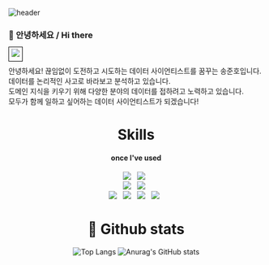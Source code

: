 ![header](https://capsule-render.vercel.app/api?type=waving&color=FAEBD7&height=300&section=header&text=Junoflow&fontSize=90&animation=fadeIn&fontAlignY=38&desc=&descAlignY=51&descAlign=62)

### 👋 안녕하세요 / Hi there 

<a href="https://carnation-toucan-d4a.notion.site/Song-Junho-93f3fad3cba1467da829c9dd6dbbdc01" target="_blank" style="border: 1px solid black; padding: 5px;">
  <img src="https://img.shields.io/badge/CV-ffffff?style=flat-square&amp;&logo=Notion&amp;&logoColor=black&amp;"/>
  
</a>

안녕하세요! 끊임없이 도전하고 시도하는 데이터 사이언티스트를 꿈꾸는 송준호입니다. <br/>
데이터를 논리적인 사고로 바라보고 분석하고 있습니다. <br/>
도메인 지식을 키우기 위해 다양한 분야의 데이터를 접하려고 노력하고 있습니다. <br/>
모두가 함께 일하고 싶어하는 데이터 사이언티스트가 되겠습니다!

<div align="center">
  
# Skills


<h4>once I've used</h4>
<img src="https://img.shields.io/badge/Python-3776AB?style=flat-square&logo=Python&logoColor=white"/> &nbsp
<img src="https://img.shields.io/badge/R-276DC3?style=flat-square&logo=R&logoColor=white"/> &nbsp
<br>
<img src="https://img.shields.io/badge/Pytorch-F7931E?style=flat-square&logo=Pytorch&logoColor=white"/> &nbsp
<img src="https://img.shields.io/badge/TensorFlow-FF6F00?style=flat-square&logo=tensorflow&logoColor=white"/> &nbsp
<br>
<img src="https://img.shields.io/badge/Github-181717?style=flat-square&logo=Github&logoColor=white"/> &nbsp
<img src="https://img.shields.io/badge/Notion-000000?style=flat-square&logo=Notion&logoColor=white"/> &nbsp
<img src="https://img.shields.io/badge/Slack-4A154B?style=flat-square&logo=slack&logoColor=white"/> &nbsp
<img src="https://img.shields.io/badge/VSCode-007ACC?style=flat-square&logo=visual-studio-code&logoColor=white"/> &nbsp


# 📖 Github stats

![Top Langs](https://github-readme-stats.vercel.app/api/top-langs/?username=Junoflows)
![Anurag's GitHub stats](https://github-readme-stats.vercel.app/api?username=Junoflows)

</div>
